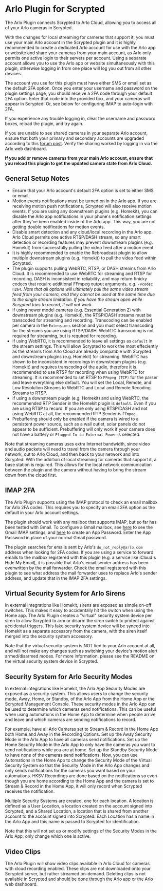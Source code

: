 # Arlo Plugin for Scrypted

The Arlo Plugin connects Scrypted to Arlo Cloud, allowing you to access all of your Arlo cameras in Scrypted.

With the changes for local streaming for cameras that support it, you must use your main Arlo account in the Scrypted plugin and it is highly recommended to create a dedicated Arlo account for use with the Arlo app or website and share your cameras from your main account, as Arlo only permits one active login to their servers per account. Using a separate account allows you to use the Arlo app or website simultaneously with this plugin, otherwise logging in from one place will log you out from all other devices.

The account you use for this plugin must have either SMS or email set as the default 2FA option. Once you enter your username and password on the plugin settings page, you should receive a 2FA code through your default 2FA option. Enter that code into the provided box, and your cameras will appear in Scrypted. Or, see below for configuring IMAP to auto-login with 2FA.

If you experience any trouble logging in, clear the username and password boxes, reload the plugin, and try again.

If you are unable to see shared cameras in your separate Arlo account, ensure that both your primary and secondary accounts are upgraded according to this [forum post](https://web.archive.org/web/20230710141914/https://community.arlo.com/t5/Arlo-Secure/Invited-friend-cannot-see-devices-on-their-dashboard-Arlo-Pro-2/m-p/1889396#M1813). Verify the sharing worked by logging in via the Arlo web dashboard.

**If you add or remove cameras from your main Arlo account, ensure that you reload this plugin to get the updated camera state from Arlo Cloud.**

## General Setup Notes

* Ensure that your Arlo account's default 2FA option is set to either SMS or email.
* Motion events notifications must be turned on in the Arlo app. If you are receiving motion push notifications, Scrypted will also receive motion events. If you are using any downstream plugins (e.g. Homekit), you can disable the Arlo app notifications in your phone's notification settings after they've been enabled inside of the Arlo app. This way, you are not getting double notifications for motion events.
* Disable smart detection and any cloud/local recording in the Arlo app. Arlo Cloud permits one active RTSP/DASH stream, so any smart detection or recording features may prevent downstream plugins (e.g. Homekit) from successfully pulling the video feed after a motion event.
* It is highly recommended to enable the Rebroadcast plugin to allow multiple downstream plugins (e.g. Homekit) to pull the video feed within Scrypted.
* The plugin supports pulling WebRTC, RTSP, or DASH streams from Arlo Cloud. It is recommended to use WebRTC for streaming and RTSP for recording. DASH is inconsistent in reliability, and may return finicky codecs that require additional FFmpeg output arguments, e.g. `-vcodec h264`. *Note that all options will ultimately pull the same video stream feed from your camera, and they cannot be used at the same time due to the single stream limitation. If you have the stream open while Scrypted tries to record, it will not work.*
* If using newer model cameras (e.g. Essential Generation 2) with downstream plugins (e.g. Homekit), the RTSP/DASH streams must be transcoded for streaming and recording. Transcoding can be enabled per camera in the `Extensions` section and you must select transcoding for the streams you are using RTSP/DASH. WebRTC transcoding is not required for streaming, but is required for recording.
* If using WebRTC, it is recommended to leave all settings as `default` in the stream settings. This will allow Scrypted to work the most effeciently as the streams from Arlo Cloud are already compatible with Scrypted and downstream plugins (e.g. Homekit) for streaming. WebRTC has shown to be inconsistent in recordings in downstream plugins (e.g. Homekit) and requires transcoding of the audio, therefore it is recommended to use RTSP for recording when using WebRTC for streaming. It is recommended to set RTSP to `FFmpeg (TCP)` for the parser and leave everything else default. You will set the Local, Remote, and Low Resolution Streams to WebRTC and Local and Remote Recoding Streams to RTSP.
* If using a downstream plugin (e.g. Homekit) and using WebRTC, the recommended RTP Sender in the Homekit plugin is `default`. Even if you are using RTSP to record. If you are only using RTSP/DASH and not using WebRTC at all, the recommended RTP Sender is `FFmpeg`.
* Prebuffering should only be enabled if the camera is wired to a persistent power source, such as a wall outlet, solar panels do not appear to be sufficient. Prebuffering will only work if your camera does not have a battery or `Plugged In to External Power` is selected.

Note that streaming cameras uses extra Internet bandwidth, since video and audio packets will need to travel from the camera through your network, out to Arlo Cloud, and then back to your network and into Scrypted. With the addition of local streaming for cameras that support it, a base station is required. This allows for the local network communication between the plugin and the camera without having to bring the stream down from the cloud first.

## IMAP 2FA

The Arlo Plugin supports using the IMAP protocol to check an email mailbox for Arlo 2FA codes. This requires you to specify an email 2FA option as the default in your Arlo account settings.

The plugin should work with any mailbox that supports IMAP, but so far has been tested with Gmail. To configure a Gmail mailbox, see [here](https://support.google.com/mail/answer/7126229?hl=en) to see the Gmail IMAP settings, and [here](https://support.google.com/accounts/answer/185833?hl=en) to create an App Password. Enter the App Password in place of your normal Gmail password.

The plugin searches for emails sent by Arlo's `do_not_reply@arlo.com` address when looking for 2FA codes. If you are using a service to forward emails to the mailbox registered with this plugin (e.g. a service like iCloud's Hide My Email), it is possible that Arlo's email sender address has been overwritten by the mail forwarder. Check the email registered with this plugin to see what address the mail forwarder uses to replace Arlo's sender address, and update that in the IMAP 2FA settings.

## Virtual Security System for Arlo Sirens

In external integrations like Homekit, sirens are exposed as simple on-off switches. This makes it easy to accidentally hit the switch when using the Home app. The Arlo Plugin creates a "virtual" security system device per siren to allow Scrypted to arm or disarm the siren switch to protect against accidental triggers. This fake security system device will be synced into Homekit as a separate accessory from the camera, with the siren itself merged into the security system accessory.

Note that the virtual security system is NOT tied to your Arlo account at all, and will not make any changes such as switching your device's motion alert armed/disarmed modes. For more information, please see the README on the virtual security system device in Scrypted.

## Security System for Arlo Security Modes

In external integrations like Homekit, the Arlo App Security Modes are exposed as a security system. This allows users to change the security mode, Away, Home, or Standby, of the Arlo App from the Home App or the Scrypted Management Console. These security modes in the Arlo App can be used to determine which cameras send notifications. This can be useful when using automations in the Home App to determine when people arrive and leave and which cameras are sending notifications to record.

For example, have all Arlo Cameras set to Stream & Record in the Home App both Home and Away in the Recording Options. Set up the Away Security Mode in the Arlo App to have all cameras send notifications. Set up the Home Security Mode in the Arlo App to only have the cameras you want to send notifications while you are at home. Set up the Standby Security Mode to have none of the cameras send notifications. Now, you can use Automations in the Home App to change the Security Mode of the Virtual Security System so that the Security Mode in the Arlo App changes and only sends notifications for the cameras you want based on your automations. HKSV Recordings are done based on the notifications so even though you are home according to the Home App and the camera is set to Stream & Record in the Home App, it will only record when Scrypted receives the notification.

Multiple Security Systems are created, one for each location. A location is defined as a User Location, a location created on the account signed into Scrypted, and a Shared Location, a location that is shared from another account to the account signed into Scrypted. Each Location has a name in the Arlo App and this name is passed to Scrypted for identification.

Note that this will not set up or modify settings of the Security Modes in the Arlo App, only change which one is active.

## Video Clips

The Arlo Plugin will show video clips available in Arlo Cloud for cameras with cloud recording enabled. These clips are not downloaded onto your Scrypted server, but rather streamed on-demand. Deleting clips is not available in Scrypted and should be done through the Arlo app or the Arlo web dashboard.
